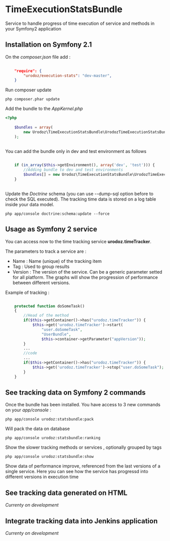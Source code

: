TimeExecutionStatsBundle
========================

Service to handle progress of time execution of service and methods in your Symfony2 application

Installation on Symfony 2.1
---------------------------

On the *composer.json* file add :

``` json
    
    "require": {
        "urodoz/execution-stats": "dev-master",        
    }
```

Run composer update

```
php composer.phar update
```

Add the bundle to the *AppKernel.php*

``` php
<?php
    
    $bundles = array(
        new Urodoz\TimeExecutionStatsBundle\UrodozTimeExecutionStatsBundle();
    );
    
```
    
You can add the bundle only in dev and test environment as follows

``` php
    
    if (in_array($this->getEnvironment(), array('dev', 'test'))) {
        //Adding bundle to dev and test environments
        $bundles[] = new Urodoz\TimeExecutionStatsBundle\UrodozTimeExecutionStatsBundle();
    }
    
```
    
Update the *Doctrine* schema (you can use --dump-sql option before to check the SQL executed). The tracking time data is stored on a log table inside your data model.

```
php app/console doctrine:schema:update --force
```
    
Usage as Symfony 2 service
--------------------------

You can access now to the time tracking service **urodoz.timeTracker**. 

The parameters to track a service are : 

* Name : Name (unique) of the tracking item
* Tag : Used to group results
* Version : The version of the service. Can be a generic parameter setted for all platform. The graphs will show the progression of performance between different versions.

Example of tracking :

``` php

    protected function doSomeTask()
    {
        //Head of the method
        if($this->getContainer()->has("urodoz.timeTracker")) {
            $this->get('urodoz.timeTracker')->start(
                "user.doSomeTask",
                "UserBundle",
                $this->container->getParameter("appVersion"));
        }
        ...
        //code
        ...
        if($this->getContainer()->has("urodoz.timeTracker")) {
            $this->get('urodoz.timeTracker')->stop("user.doSomeTask");
        }
    }
```

See tracking data on Symfony 2 commands
---------------------------------

Once the bundle has been installed. You have access to 3 new commands on your *app/console* :

``` 
php app/console urodoz:statsbundle:pack
```

Will pack the data on database

```
php app/console urodoz:statsbundle:ranking
```

Show the slower tracking methods or services , optionally grouped by tags

```
php app/console urodoz:statsbundle:show
```

Show data of performance improve, referenced from the last versions of a single service. Here you can see how the service has progressd into different versions in execution time

See tracking data generated on HTML
-----------------------------------

*Currenty on development*

Integrate tracking data into Jenkins application
------------------------------------------------

*Currenty on development*
